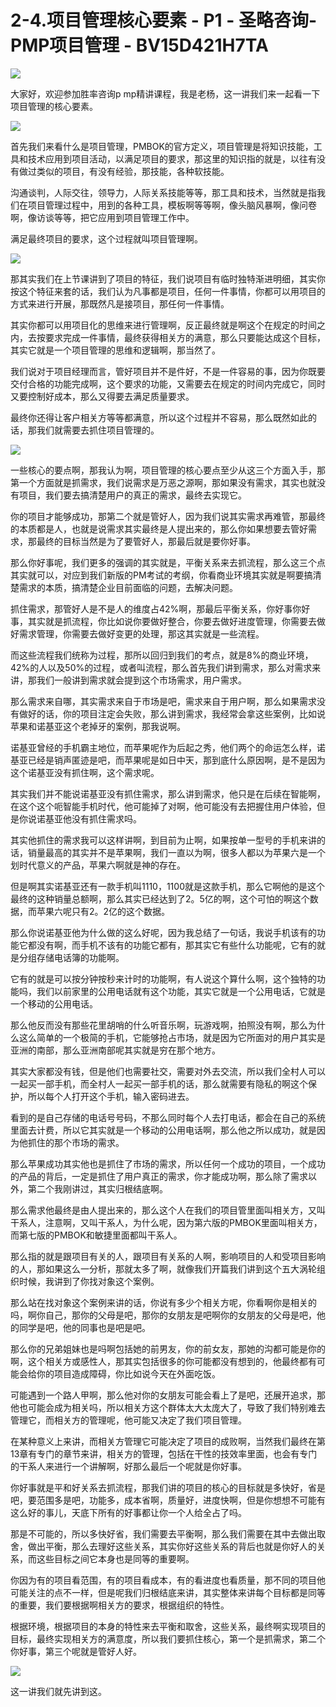 # 2-4.项目管理核心要素 - P1 - 圣略咨询-PMP项目管理 - BV15D421H7TA

![](img/4f1707f70f73989c27b14151e5e16f87_0.png)

大家好，欢迎参加胜率咨询p mp精讲课程，我是老杨，这一讲我们来一起看一下项目管理的核心要素。

![](img/4f1707f70f73989c27b14151e5e16f87_2.png)

首先我们来看什么是项目管理，PMBOK的官方定义，项目管理是将知识技能，工具和技术应用到项目活动，以满足项目的要求，那这里的知识指的就是，以往有没有做过类似的项目，有没有经验，那技能，各种软技能。

沟通谈判，人际交往，领导力，人际关系技能等等，那工具和技术，当然就是指我们在项目管理过程中，用到的各种工具，模板啊等等啊，像头脑风暴啊，像问卷啊，像访谈等等，把它应用到项目管理工作中。

满足最终项目的要求，这个过程就叫项目管理啊。

![](img/4f1707f70f73989c27b14151e5e16f87_4.png)

那其实我们在上节课讲到了项目的特征，我们说项目有临时独特渐进明细，其实你按这个特征来套的话，我们认为凡事都是项目，任何一件事情，你都可以用项目的方式来进行开展，那既然凡是接项目，那任何一件事情。

其实你都可以用项目化的思维来进行管理啊，反正最终就是啊这个在规定的时间之内，去按要求完成一件事情，最终获得相关方的满意，那么只要能达成这个目标，其实它就是一个项目管理的思维和逻辑啊，那当然了。

我们说对于项目经理而言，管好项目并不是件好，不是一件容易的事，因为你既要交付合格的功能完成啊，这个要求的功能，又需要去在规定的时间内完成它，同时又要控制好成本，那么又得要去满足质量要求。

最终你还得让客户相关方等等都满意，所以这个过程并不容易，那么既然如此的话，那我们就需要去抓住项目管理的。



![](img/4f1707f70f73989c27b14151e5e16f87_6.png)

一些核心的要点啊，那我认为啊，项目管理的核心要点至少从这三个方面入手，那第一个方面就是抓需求，我们说需求是万恶之源啊，那如果没有需求，其实也就没有项目，我们要去搞清楚用户的真正的需求，最终去实现它。

你的项目才能够成功，那第二个就是管好人，因为我们说其实需求再难管，那最终的本质都是人，也就是说需求其实最终是人提出来的，那么你如果想要去管好需求，那最终的目标当然是为了要管好人，那最后就是要你好事。

那么你好事呢，我们更多的强调的其实就是，平衡关系来去抓流程，那么这三个点其实就可以，对应到我们新版的PM考试的考纲，你看商业环境其实就是啊要搞清楚需求的本质，搞清楚企业目前面临的问题，去解决问题。

抓住需求，那管好人是不是人的维度占42%啊，那最后平衡关系，你好事你好事，其实就是抓流程，你比如说你要做好整合，你要去做好进度管理，你需要去做好需求管理，你需要去做好变更的处理，那这其实就是一些流程。

而这些流程我们统称为过程，那所以回归到我们的考点，就是8%的商业环境，42%的人以及50%的过程，或者叫流程，那么首先我们讲到需求，那么对需求来讲，那我们一般讲到需求就会提到这个市场需求，用户需求。

那么需求来自哪，其实需求来自于市场是吧，需求来自于用户啊，那么如果需求没有做好的话，你的项目注定会失败，那么讲到需求，我经常会拿这些案例，比如说苹果和诺基亚这个老掉牙的案例，那我说啊。

诺基亚曾经的手机霸主地位，而苹果呢作为后起之秀，他们两个的命运怎么样，诺基亚已经是销声匿迹是吧，而苹果呢是如日中天，那到底什么原因啊，是不是因为这个诺基亚没有抓住啊，这个需求呢。

其实我们并不能说诺基亚没有抓住需求，那么讲到需求，他只是在后续在智能啊，在这个这个呃智能手机时代，他可能掉了对啊，他可能没有去把握住用户体验，但是你说诺基亚他没有抓住需求吗。

其实他抓住的需求我可以这样讲啊，到目前为止啊，如果按单一型号的手机来讲的话，销量最高的其实并不是苹果啊，我们一直以为啊，很多人都以为苹果六是一个划时代意义的产品，苹果六啊就是神的存在。

但是啊其实诺基亚还有一款手机叫1110，1100就是这款手机，那么它啊他的是这个最终的这种销量总额啊，那么其实已经达到了2。5亿的啊，这个可怕的啊这个数据，而苹果六呢只有2。2亿的这个数据。

那么你说诺基亚他为什么做的这么好呢，因为我总结了一句话，我说手机该有的功能它都没有啊，而手机不该有的功能它都有，那其实它有些什么功能呢，它有的就是分组存储电话簿的功能啊。

它有的就是可以按分钟按秒来计时的功能啊，有人说这个算什么啊，这个独特的功能吗，我们以前家里的公用电话就有这个功能，其实它就是一个公用电话，它就是一个移动的公用电话。

那么他反而没有那些花里胡哨的什么听音乐啊，玩游戏啊，拍照没有啊，那么为什么这么简单的一个极简的手机，它能够抢占市场，就是因为它所面对的用户其实是亚洲的南部，那么亚洲南部呢其实就是穷在那个地方。

其实大家都没有钱，但是他们也需要社交，需要对外去交流，所以我们全村人可以一起买一部手机，而全村人一起买一部手机的话，那么就需要有隐私的啊这个保护，所以每个人打开这个手机，输入密码进去。

看到的是自己存储的电话号号码，不那么同时每个人去打电话，都会在自己的系统里面去计费，所以它其实就是一个移动的公用电话啊，那么他之所以成功，就是因为他抓住的那个市场的需求。

那么苹果成功其实他也是抓住了市场的需求，所以任何一个成功的项目，一个成功的产品的背后，一定是抓住了用户真正的需求，你才能成功啊，那么除了需求以外，第二个我刚讲过，其实归根结底啊。

那么需求他最终是由人提出来的，那么这个人在我们的项目管里面叫相关方，又叫干系人，注意啊，又叫干系人，为什么呢，因为第六版的PMBOK里面叫相关方，而第七版的PMBOK和敏捷里面都叫干系人。

那么指的就是跟项目有关的人，跟项目有关系的人啊，影响项目的人和受项目影响的人，那如果这么一分析，那就太多了啊，就像我们开篇我们讲到这个五大涡轮组织时候，我讲到了你找对象这个案例。

那么站在找对象这个案例来讲的话，你说有多少个相关方呢，你看啊你是相关的吗，啊你自己，那你的父母是吧，那你的女朋友是吧啊你的女朋友的父母是吧，他的同学是吧，他的同事也是吧是吧。

那么你的兄弟姐妹也是吗啊包括她的前男友，你的前女友，那她的沟都可能是你的啊，这个相关方或感性人，那其实包括很多的你可能都没有想到的，他最终都有可能会给你的项目造成障碍，你比如说今天在外面吃饭。

可能遇到一个路人甲啊，那么他对你的女朋友可能会看上了是吧，还展开追求，那他也可能会成为相关吗，所以相关方这个群体太大太庞大了，导致了我们特别难去管理它，而相关方的管理呢，他可能又决定了我们项目管理。

在某种意义上来讲，而相关方管理它可能决定了项目的成败啊，当然我们最终在第13章有专门的章节来讲，相关方的管理，包括在干性的技效率里面，也会有专门的干系人来进行一个讲解啊，好那么最后一个呢就是你好事。

你好事就是平和好关系去抓流程，那我们讲的项目的核心的目标就是多快好，省是吧，要范围多是吧，功能多，成本省啊，质量好，进度快啊，但是你想想不可能有这么好的事儿，天底下所有的好事都让你一个人给全占了吗。

那是不可能的，所以多快好省，我们需要去平衡啊，那么我们需要在其中去做出取舍，做出平衡，那么去理好这些关系，其实你好这些关系的背后也就是你好人的关系，而这些目标之间它本身也是同等的重要啊。

你因为有的项目看范围，有的项目看成本，有的看进度也看质量，那不同的项目他可能关注的点不一样，但是呢我们归根结底来讲，其实整体来讲每个目标都是同等的重要，我们要根据啊相关方的要求，根据组织的特性。

根据环境，根据项目的本身的特性来去平衡和取舍，这些关系，最终啊实现项目的目标，最终实现相关方的满意度，所以我们要抓住核心，第一个是抓需求，第二个你好事，第三个呢就是管好人好。



![](img/4f1707f70f73989c27b14151e5e16f87_8.png)

这一讲我们就先讲到这。